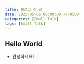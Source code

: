 ```yaml
---
title: 블로그 첫 글
date: 2023-05-06 00:00:00 +/-0500
categories: [Small Talk]
tags: [Small Talk]
---
```


## Hello World

- 안녕하세요!
